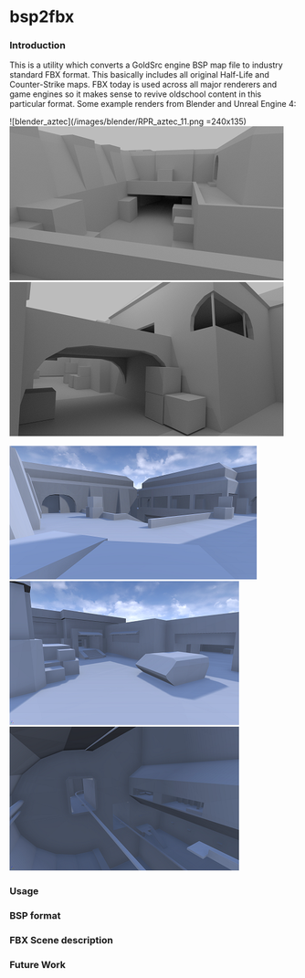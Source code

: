 # bsp2fbx

### Introduction

This is a utility which converts a GoldSrc engine BSP map file to industry standard FBX format. This basically includes all original Half-Life and Counter-Strike maps. FBX today is used across all major renderers and game engines so it makes sense to revive oldschool content in this particular format. Some example renders from Blender and Unreal Engine 4:

![blender_aztec](/images/blender/RPR_aztec_11.png =240x135) ![blender_dust](/images/blender/RPR_dust_2_small.png) ![blender_interno](/images/blender/RPR_inferno_1_small.png)

![ue4_aztec](/images/ue4/cstrike_aztec_small.png) ![ue4_office](/images/ue4/cstrike_office_small.png) ![ue4_italy](/images/ue4/hl_intro_small.png)

### Usage

### BSP format

### FBX Scene description

### Future Work
